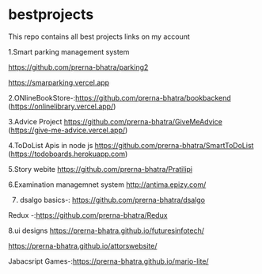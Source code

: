 # bestprojects
This repo contains all best projects links on my account

1.Smart parking management system

https://github.com/prerna-bhatra/parking2

https://smarparking.vercel.app

2.ONlineBookStore-:https://github.com/prerna-bhatra/bookbackend
(https://onlinelibrary.vercel.app/)

3.Advice Project
https://github.com/prerna-bhatra/GiveMeAdvice
(https://give-me-advice.vercel.app/)

4.ToDoList Apis in node js
https://github.com/prerna-bhatra/SmartToDoList
(https://todoboards.herokuapp.com)


5.Story webite 
https://github.com/prerna-bhatra/Pratilipi


6.Examination managemnet system
http://antima.epizy.com/


7. dsalgo basics-:
https://github.com/prerna-bhatra/dsalgo


Redux -:https://github.com/prerna-bhatra/Redux


8.ui designs
https://prerna-bhatra.github.io/futuresinfotech/



https://prerna-bhatra.github.io/attorswebsite/



Jabacsript Games-:https://prerna-bhatra.github.io/mario-lite/



